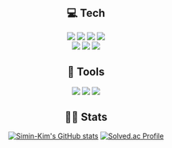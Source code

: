<div align="center">
  
<!-- ![header](https://capsule-render.vercel.app/api?type=Waving&color=gradient&text=Welcome%20to%20Simin-Kim's%20GitHub&height=200&fontSize=50&fontColor=fff&fontAlignY=40)
 -->
## 💻 Tech
<a href=""><img src="https://img.shields.io/badge/-HTML5-E34F26?style=flat-square&logo=HTML5&logoColor=white"/></a>
<a href=""><img src="https://img.shields.io/badge/-CSS3-1572B6?style=flat-square&logo=CSS3&logoColor=white"/></a>
<a href=""><img src="https://img.shields.io/badge/-JavaScript-F7DF1E?style=flat-square&logo=JavaScript&logoColor=white"/></a>
<a href=""><img src="https://img.shields.io/badge/-TypeScript-3178C6?style=flat-square&logo=TypeScript&logoColor=white"/></a>
<br>
<a href=""><img src="https://img.shields.io/badge/-React-61DAFB?style=flat-square&logo=React&logoColor=white"/></a>
<a href=""><img src="https://img.shields.io/badge/-Redux-764ABC?style=flat-square&logo=Redux&logoColor=white"/></a>
<a href=""><img src="https://img.shields.io/badge/Styled Components-DB7093?style=flat-square&logo=styled-components&logoColor=white"/></a>
  
## 🧰 Tools
<a href=""><img src="https://img.shields.io/badge/-Visual Studio Code-007ACC?style=flat-square&logo=Visual Studio Code&logoColor=white"/></a>
<a href=""><img src="https://img.shields.io/badge/-Figma-F24E1E?style=flat-square&logo=Figma&logoColor=white"/></a>
<a href=""><img src="https://img.shields.io/badge/-GitKraken-179287?style=flat-square&logo=GitKraken&logoColor=white"/></a>

## 👨‍💻 Stats
[![Simin-Kim's GitHub stats](https://github-readme-stats.vercel.app/api?username=Simin-Kim&show_icons=true&theme=gruvbox)](https://github.com/Simin-Kim/github-readme-stats)
[![Solved.ac Profile](http://mazassumnida.wtf/api/v2/generate_badge?boj=citizen9616)](https://solved.ac/citizen9616)
